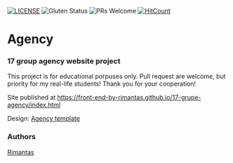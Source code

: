 [![LICENSE](https://img.shields.io/badge/license-MIT-blue.svg?style=flat-square)](https://github.com/belauzas/HTML5-website-template/blob/master/LICENSE.md)
![Gluten Status](https://img.shields.io/badge/Gluten-Free-green.svg)
![PRs Welcome](https://img.shields.io/badge/PRs-welcome-brightgreen.svg)
[![HitCount](http://hits.dwyl.com/front-end-by-rimantas/17-grupe-agency.svg)](http://hits.dwyl.com/front-end-by-rimantas/17-grupe-agency)

# Agency
### 17 group agency website project

This project is for educational porpuses only. Pull request are welcome, but priority for my real-life students! Thank you for your cooperation!

Site published at https://front-end-by-rimantas.github.io/17-grupe-agency/index.html

Design: [Agency template](http://trydo.rainbowit.net/home-particles)

### Authors
[Rimantas](https://github.com/belauzas)